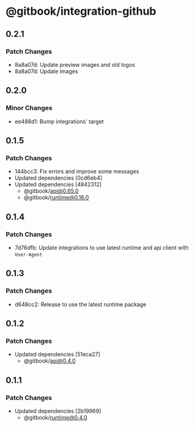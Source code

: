 # @gitbook/integration-github

## 0.2.1

### Patch Changes

- 8a8a07d: Update preview images and old logos
- 8a8a07d: Update images

## 0.2.0

### Minor Changes

- ee488d1: Bump integrations' target

## 0.1.5

### Patch Changes

- 144bcc3: Fix errors and improve some messages
- Updated dependencies [0cd6eb4]
- Updated dependencies [4842312]
    - @gitbook/api@0.65.0
    - @gitbook/runtime@0.16.0

## 0.1.4

### Patch Changes

- 7d76dfb: Update integrations to use latest runtime and api client with `User-Agent`

## 0.1.3

### Patch Changes

- d648cc2: Release to use the latest runtime package

## 0.1.2

### Patch Changes

- Updated dependencies [51eca27]
    - @gitbook/api@0.4.0

## 0.1.1

### Patch Changes

- Updated dependencies [2b19969]
    - @gitbook/runtime@0.4.0
